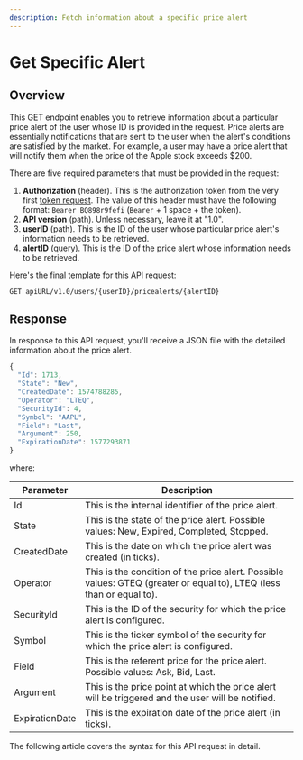 ```yaml
---
description: Fetch information about a specific price alert
---
```


# Get Specific Alert

## Overview

This GET endpoint enables you to retrieve information about a particular price alert of the user whose ID is provided in the request. Price alerts are essentially notifications that are sent to the user when the alert's conditions are satisfied by the market. For example, a user may have a price alert that will notify them when the price of the Apple stock exceeds $200.

There are five required parameters that must be provided in the request:

1. **Authorization** (header). This is the authorization token from the very first [token request](broken-reference). The value of this header must have the following format: `Bearer BQ898r9fefi` (`Bearer` + 1 space + the token).
2. **API version** (path). Unless necessary, leave it at "1.0".
3. **userID** (path). This is the ID of the user whose particular price alert's information needs to be retrieved.
4. **alertID** (query). This is the ID of the price alert whose information needs to be retrieved.

Here's the final template for this API request:

```
GET apiURL/v1.0/users/{userID}/pricealerts/{alertID}
```

## Response

In response to this API request, you'll receive a JSON file with the detailed information about the price alert.

```javascript
{
  "Id": 1713,
  "State": "New",
  "CreatedDate": 1574788285,
  "Operator": "LTEQ",
  "SecurityId": 4,
  "Symbol": "AAPL",
  "Field": "Last",
  "Argument": 250,
  "ExpirationDate": 1577293871
}
```

where:

| Parameter      | Description                                                                                                          |
| -------------- | -------------------------------------------------------------------------------------------------------------------- |
| Id             | This is the internal identifier of the price alert.                                                                  |
| State          | This is the state of the price alert. Possible values: New, Expired, Completed, Stopped.                             |
| CreatedDate    | This is the date on which the price alert was created (in ticks).                                                    |
| Operator       | This is the condition of the price alert. Possible values: GTEQ (greater or equal to), LTEQ (less than or equal to). |
| SecurityId     | This is the ID of the security for which the price alert is configured.                                              |
| Symbol         | This is the ticker symbol of the security for which the price alert is configured.                                   |
| Field          | This is the referent price for the price alert. Possible values: Ask, Bid, Last.                                     |
| Argument       | This is the price point at which the price alert will be triggered and the user will be notified.                    |
| ExpirationDate | This is the expiration date of the price alert (in ticks).                                                           |

The following article covers the syntax for this API request in detail.

